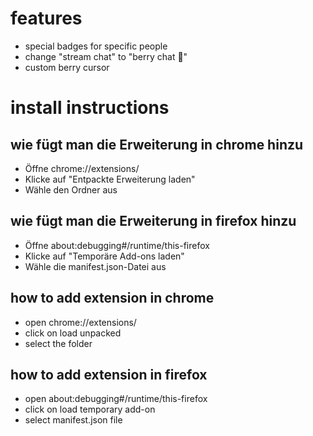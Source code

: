 # features

- special badges for specific people
- change "stream chat" to "berry chat 🍓"
- custom berry cursor

# install instructions

## wie fügt man die Erweiterung in chrome hinzu

- Öffne chrome://extensions/
- Klicke auf "Entpackte Erweiterung laden"
- Wähle den Ordner aus

## wie fügt man die Erweiterung in firefox hinzu

- Öffne about:debugging#/runtime/this-firefox
- Klicke auf "Temporäre Add-ons laden"
- Wähle die manifest.json-Datei aus

## how to add extension in chrome

- open chrome://extensions/
- click on load unpacked
- select the folder

## how to add extension in firefox

- open about:debugging#/runtime/this-firefox
- click on load temporary add-on
- select manifest.json file
